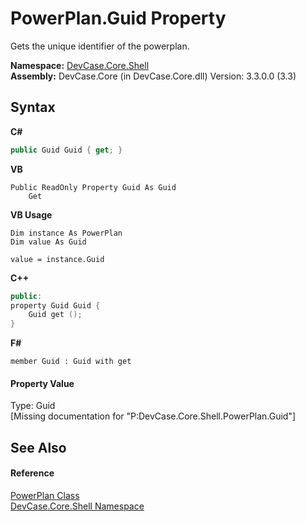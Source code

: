 # PowerPlan.Guid Property 
 

Gets the unique identifier of the powerplan.

**Namespace:**&nbsp;<a href="N_DevCase_Core_Shell">DevCase.Core.Shell</a><br />**Assembly:**&nbsp;DevCase.Core (in DevCase.Core.dll) Version: 3.3.0.0 (3.3)

## Syntax

**C#**<br />
``` C#
public Guid Guid { get; }
```

**VB**<br />
``` VB
Public ReadOnly Property Guid As Guid
	Get
```

**VB Usage**<br />
``` VB Usage
Dim instance As PowerPlan
Dim value As Guid

value = instance.Guid

```

**C++**<br />
``` C++
public:
property Guid Guid {
	Guid get ();
}
```

**F#**<br />
``` F#
member Guid : Guid with get

```


#### Property Value
Type: Guid<br />\[Missing <value> documentation for "P:DevCase.Core.Shell.PowerPlan.Guid"\]

## See Also


#### Reference
<a href="T_DevCase_Core_Shell_PowerPlan">PowerPlan Class</a><br /><a href="N_DevCase_Core_Shell">DevCase.Core.Shell Namespace</a><br />